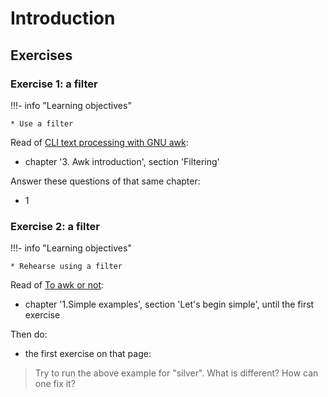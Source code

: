 # Introduction

## Exercises

### Exercise 1: a filter

!!!- info "Learning objectives"

    * Use a filter

Read of [CLI text processing with GNU awk](https://learnbyexample.github.io/learn_gnuawk/):

- chapter '3. Awk introduction', section 'Filtering'

Answer these questions of that same chapter:

- 1

### Exercise 2: a filter

!!!- info "Learning objectives"

    * Rehearse using a filter

Read of [To awk or not](https://pmitev.github.io/to-awk-or-not):

- chapter '1.Simple examples', section 'Let's begin simple', until the first exercise

Then do:

- the first exercise on that page:

> Try to run the above example for "silver". What is different? How can one fix it?
